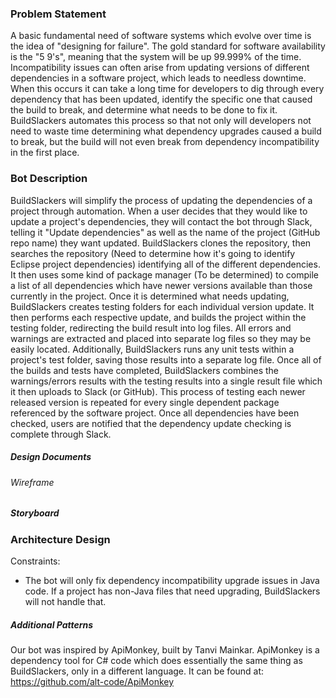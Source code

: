 ### Problem Statement

A basic fundamental need of software systems which evolve over time is the idea of "designing for failure". The gold standard for software availability is the "5 9's", meaning that the system will be up 99.999% of the time. Incompatibility issues can often arise from updating versions of different dependencies in a software project, which leads to needless downtime. When this occurs it can take a long time for developers to dig through every dependency that has been updated, identify the specific one that caused the build to break, and determine what needs to be done to fix it. BuildSlackers automates this process so that not only will developers not need to waste time determining what dependency upgrades caused a build to break, but the build will not even break from dependency incompatibility in the first place.

### Bot Description

BuildSlackers will simplify the process of updating the dependencies of a project through automation. When a user decides that they would like to update a project's dependencies, they will contact the bot through Slack, telling it "Update dependencies" as well as the name of the project (GitHub repo name) they want updated. BuildSlackers clones the repository, then searches the repository (Need to determine how it's going to identify Eclipse project dependencies) identifying all of the different dependencies. It then uses some kind of package manager (To be determined) to compile a list of all dependencies which have newer versions available than those currently in the project. Once it is determined what needs updating, BuildSlackers creates testing folders for each individual version update. It then performs each respective update, and builds the project within the testing folder, redirecting the build result into log files. All errors and warnings are extracted and placed into separate log files so they may be easily located. Additionally, BuildSlackers runs any unit tests within a project's test folder, saving those results into a separate log file. Once all of the builds and tests have completed, BuildSlackers combines the warnings/errors results with the testing results into a single result file which it then uploads to Slack (or GitHub). This process of testing each newer released version is repeated for every single dependent package referenced by the software project. Once all dependencies have been checked, users are notified that the dependency update checking is complete through Slack.
  
##### Design Documents

###### Wireframe


##### Storyboard


### Architecture Design


Constraints:
- The bot will only fix dependency incompatibility upgrade issues in Java code. If a project has non-Java files that need upgrading, BuildSlackers will not handle that.

##### Additional Patterns
Our bot was inspired by ApiMonkey, built by Tanvi Mainkar. ApiMonkey is a dependency tool for C# code which does essentially the same thing as BuildSlackers, only in a different language. It can be found at: https://github.com/alt-code/ApiMonkey
